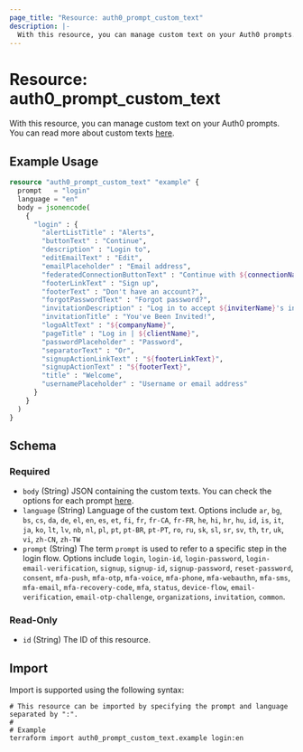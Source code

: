 ```yaml
---
page_title: "Resource: auth0_prompt_custom_text"
description: |-
  With this resource, you can manage custom text on your Auth0 prompts. You can read more about custom texts here https://auth0.com/docs/customize/universal-login-pages/customize-login-text-prompts.
---
```


# Resource: auth0_prompt_custom_text

With this resource, you can manage custom text on your Auth0 prompts. You can read more about custom texts [here](https://auth0.com/docs/customize/universal-login-pages/customize-login-text-prompts).

## Example Usage

```terraform
resource "auth0_prompt_custom_text" "example" {
  prompt   = "login"
  language = "en"
  body = jsonencode(
    {
      "login" : {
        "alertListTitle" : "Alerts",
        "buttonText" : "Continue",
        "description" : "Login to",
        "editEmailText" : "Edit",
        "emailPlaceholder" : "Email address",
        "federatedConnectionButtonText" : "Continue with ${connectionName}",
        "footerLinkText" : "Sign up",
        "footerText" : "Don't have an account?",
        "forgotPasswordText" : "Forgot password?",
        "invitationDescription" : "Log in to accept ${inviterName}'s invitation to join ${companyName} on ${clientName}.",
        "invitationTitle" : "You've Been Invited!",
        "logoAltText" : "${companyName}",
        "pageTitle" : "Log in | ${clientName}",
        "passwordPlaceholder" : "Password",
        "separatorText" : "Or",
        "signupActionLinkText" : "${footerLinkText}",
        "signupActionText" : "${footerText}",
        "title" : "Welcome",
        "usernamePlaceholder" : "Username or email address"
      }
    }
  )
}
```

<!-- schema generated by tfplugindocs -->
## Schema

### Required

- `body` (String) JSON containing the custom texts. You can check the options for each prompt [here](https://auth0.com/docs/customize/universal-login-pages/customize-login-text-prompts#prompt-values).
- `language` (String) Language of the custom text. Options include `ar`, `bg`, `bs`, `cs`, `da`, `de`, `el`, `en`, `es`, `et`, `fi`, `fr`, `fr-CA`, `fr-FR`, `he`, `hi`, `hr`, `hu`, `id`, `is`, `it`, `ja`, `ko`, `lt`, `lv`, `nb`, `nl`, `pl`, `pt`, `pt-BR`, `pt-PT`, `ro`, `ru`, `sk`, `sl`, `sr`, `sv`, `th`, `tr`, `uk`, `vi`, `zh-CN`, `zh-TW`
- `prompt` (String) The term `prompt` is used to refer to a specific step in the login flow. Options include `login`, `login-id`, `login-password`, `login-email-verification`, `signup`, `signup-id`, `signup-password`, `reset-password`, `consent`, `mfa-push`, `mfa-otp`, `mfa-voice`, `mfa-phone`, `mfa-webauthn`, `mfa-sms`, `mfa-email`, `mfa-recovery-code`, `mfa`, `status`, `device-flow`, `email-verification`, `email-otp-challenge`, `organizations`, `invitation`, `common`.

### Read-Only

- `id` (String) The ID of this resource.

## Import

Import is supported using the following syntax:

```shell
# This resource can be imported by specifying the prompt and language separated by ":".
#
# Example
terraform import auth0_prompt_custom_text.example login:en
```
